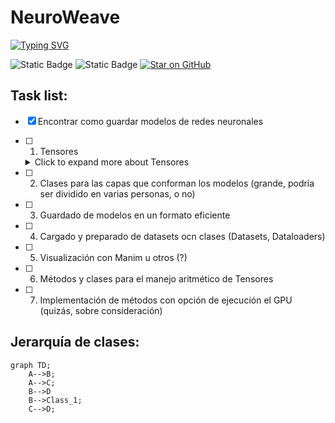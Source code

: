 # NeuroWeave

[![Typing SVG](https://readme-typing-svg.demolab.com?font=Fira+Code&size=30&duration=2000&pause=500&multiline=true&repeat=false&random=false&width=800&height=100&lines=Interweaving+Intelligence;Where+Neurons+and+Networks+Connect)](https://git.io/typing-svg)

![Static Badge](https://img.shields.io/badge/Version-v1.0.0-green)
![Static Badge](https://img.shields.io/badge/Colaboradores-5-blue)
[![Star on GitHub](https://img.shields.io/github/stars/stas-gatin/stas-gatin.svg?style=social)](https://github.com/stas-gatin/proyecto_programacion/stargazers)

## Task list:
- [x] Encontrar como guardar modelos de redes neuronales
- [ ] 1. Tensores
  <details>
    <summary>Click to expand more about Tensores</summary>
    Text describing what tensores are, how they are used in the project, or other relevant information.
  </details>

- [ ] 2. Clases para las capas que conforman los modelos (grande, podría ser dividido en varias personas, o no)
- [ ] 3. Guardado de modelos en un formato eficiente
- [ ] 4. Cargado y preparado de datasets ocn clases (Datasets, Dataloaders)
- [ ] 5. Visualización con Manim u otros (?)
- [ ] 6. Métodos y clases para el manejo aritmético de Tensores
- [ ] 7. Implementación de métodos con opción de ejecución el GPU (quizás, sobre consideración)

## Jerarquía de clases:

```mermaid
graph TD;
    A-->B;
    A-->C;
    B-->D
    B-->Class_1;
    C-->D;
```

